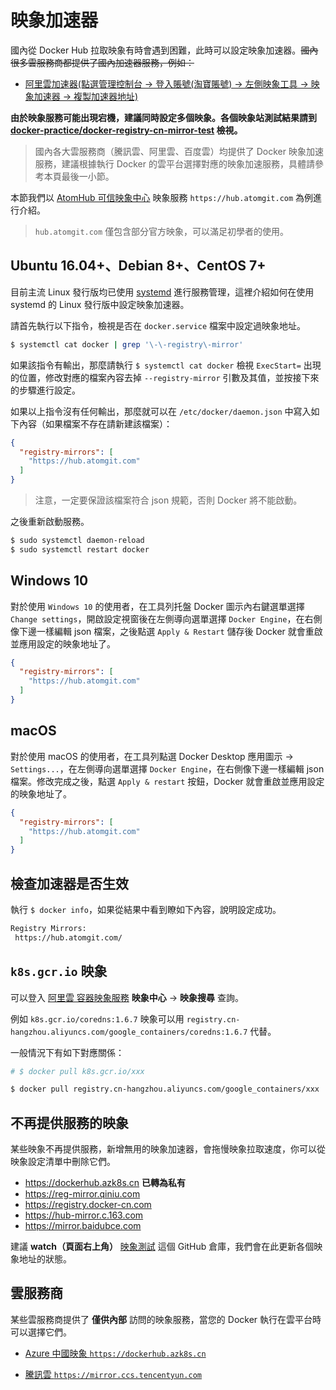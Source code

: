 # 映象加速器

國內從 Docker Hub 拉取映象有時會遇到困難，此時可以設定映象加速器。~~國內很多雲服務商都提供了國內加速器服務，例如：~~

* [阿里雲加速器(點選管理控制台 -> 登入賬號(淘寶賬號) -> 左側映象工具 -> 映象加速器 -> 複製加速器地址)](https://cr.console.aliyun.com/cn-hangzhou/instances)

**由於映象服務可能出現宕機，建議同時設定多個映象。各個映象站測試結果請到 [docker-practice/docker-registry-cn-mirror-test](https://github.com/docker-practice/docker-registry-cn-mirror-test/actions) 檢視。**

> 國內各大雲服務商（騰訊雲、阿里雲、百度雲）均提供了 Docker 映象加速服務，建議根據執行 Docker 的雲平台選擇對應的映象加速服務，具體請參考本頁最後一小節。

本節我們以 [AtomHub 可信映象中心](https://hub.atomgit.com/) 映象服務 `https://hub.atomgit.com` 為例進行介紹。

> `hub.atomgit.com` 僅包含部分官方映象，可以滿足初學者的使用。

## Ubuntu 16.04+、Debian 8+、CentOS 7+

目前主流 Linux 發行版均已使用 [systemd](https://systemd.io/) 進行服務管理，這裡介紹如何在使用 systemd 的 Linux 發行版中設定映象加速器。

請首先執行以下指令，檢視是否在 `docker.service` 檔案中設定過映象地址。

```bash
$ systemctl cat docker | grep '\-\-registry\-mirror'
```

如果該指令有輸出，那麼請執行 `$ systemctl cat docker` 檢視 `ExecStart=` 出現的位置，修改對應的檔案內容去掉 `--registry-mirror` 引數及其值，並按接下來的步驟進行設定。

如果以上指令沒有任何輸出，那麼就可以在 `/etc/docker/daemon.json` 中寫入如下內容（如果檔案不存在請新建該檔案）：

```json
{
  "registry-mirrors": [
    "https://hub.atomgit.com"
  ]
}
```

> 注意，一定要保證該檔案符合 json 規範，否則 Docker 將不能啟動。

之後重新啟動服務。

```bash
$ sudo systemctl daemon-reload
$ sudo systemctl restart docker
```

## Windows 10

對於使用 `Windows 10` 的使用者，在工具列托盤 Docker 圖示內右鍵選單選擇 `Change settings`，開啟設定視窗後在左側導向選單選擇 `Docker Engine`，在右側像下邊一樣編輯 json 檔案，之後點選 `Apply & Restart` 儲存後 Docker 就會重啟並應用設定的映象地址了。

```json
{
  "registry-mirrors": [
    "https://hub.atomgit.com"
  ]
}
```

## macOS

對於使用 macOS 的使用者，在工具列點選 Docker Desktop 應用圖示 -> `Settings...`，在左側導向選單選擇 `Docker Engine`，在右側像下邊一樣編輯 json 檔案。修改完成之後，點選 `Apply & restart` 按鈕，Docker 就會重啟並應用設定的映象地址了。

```json
{
  "registry-mirrors": [
    "https://hub.atomgit.com"
  ]
}
```

## 檢查加速器是否生效

執行 `$ docker info`，如果從結果中看到瞭如下內容，說明設定成功。

```bash
Registry Mirrors:
 https://hub.atomgit.com/
```

## `k8s.gcr.io` 映象

可以登入 [阿里雲 容器映象服務](https://www.aliyun.com/product/acr?source=5176.11533457&userCode=8lx5zmtu&type=copy) **映象中心** -> **映象搜尋** 查詢。

例如 `k8s.gcr.io/coredns:1.6.7` 映象可以用 `registry.cn-hangzhou.aliyuncs.com/google_containers/coredns:1.6.7` 代替。

一般情況下有如下對應關係：

```bash
# $ docker pull k8s.gcr.io/xxx

$ docker pull registry.cn-hangzhou.aliyuncs.com/google_containers/xxx
```

## 不再提供服務的映象

某些映象不再提供服務，新增無用的映象加速器，會拖慢映象拉取速度，你可以從映象設定清單中刪除它們。

* https://dockerhub.azk8s.cn **已轉為私有**
* https://reg-mirror.qiniu.com
* https://registry.docker-cn.com
* https://hub-mirror.c.163.com
* https://mirror.baidubce.com

建議 **watch（頁面右上角）** [映象測試](https://github.com/docker-practice/docker-registry-cn-mirror-test) 這個 GitHub 倉庫，我們會在此更新各個映象地址的狀態。

## 雲服務商

某些雲服務商提供了 **僅供內部** 訪問的映象服務，當您的 Docker 執行在雲平台時可以選擇它們。

* [Azure 中國映象 `https://dockerhub.azk8s.cn`](https://github.com/Azure/container-service-for-azure-china/blob/master/aks/README.md#22-container-registry-proxy)

* [騰訊雲 `https://mirror.ccs.tencentyun.com`](https://cloud.tencent.com/act/cps/redirect?redirect=10058&cps_key=3a5255852d5db99dcd5da4c72f05df61)

